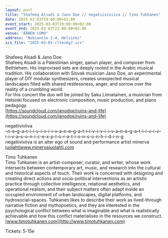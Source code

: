 ```yaml
---
layout: post
title: "Shafeeq Alsadi & Jano Doe // negatiiviviiva // Timo Tuhkanen"
date: 2025-03-03T19:00:00+02:00
event_start: 2025-03-03T19:00:00+02:00
event_end: 2025-03-03T22:00:00+02:00
venue: "ÄÄNEN LUMO"
address: "Nokiantie 2-4, Helsinki"
ics_file: "2025-03-03-rltec6g7.ics"
---
```


Shafeeq Alsadi & Jano Doe  
Shafeeq Alsadi is a Palestinian singer, qanun player, and composer from Bethlehem. His improvised sets are deeply rooted in the Arabic musical tradition. His collaboration with Slovak musician Jano Doe, an experimental player of DIY modular synthesizers, creates unexpected musical landscapes filled with shared restlessness, anger, and sorrow over the reality of a crumbling world.  
For this concert the duo will be joined by Saku Liimatainen, a musician from Helsinki focused on electronic composition, music production, and piano pedagogy.  
[https://soundcloud.com/janodoe/ruins-and-life](https://soundcloud.com/janodoe/ruins-and-life)  
  
negatiiviviiva  
–n-e–g-a–t-i–i-v–i-v–i-i–v-a–n-e–g-a–t-i–i-v–i-v–i-i–v-a–n-e–g-a–t-i–i-v–i-v–i-i–v-a–s-o-n-i-c-e-x-p-l-o-r-a-t-i-o-n-s-o-n-h-i-d-i-n-g  
negatiiviviiva is an alter ego of sound and performance artist minerva [juolahtiwww.minervajuolahti.com](http://juolahtiwww.minervajuolahti.com)  
  
  
Timo Tuhkanen  
Timo Tuhkanen is an artist-composer, curator, and writer, whose work intersects between contemporary art, music, and research into the cultural and historical aspects of touch. Their work is concerned with designing and creating direct actions and socio-political interventions as an artistic practice through collective intelligence, relational aesthetics, and operational realism, and their subject matters often adapt inside an occupied environment of urban landscapes, digital platforms, and hydrosocial-spaces. Tuhkanen likes to describe their work as lived-through narrative fiction and mythopoetics, and they are interested in the psychological conflict between what is imaginable and what is realistically achievable and how this conflict materialises in the resources we construct.  
[www.timotuhkanen.com](http://www.timotuhkanen.com)  
  
Tickets: 5-15e
